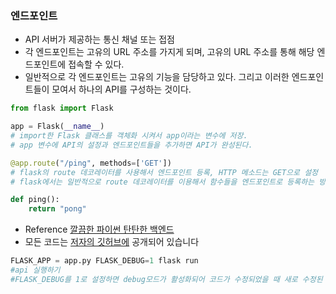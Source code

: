 
### 엔드포인트
- API 서버가 제공하는 통신 채널 또는 접점
- 각 엔드포인트는 고유의 URL 주소를 가지게 되며, 고유의 URL 주소를 통해 해당 엔드포인트에 접속할 수 있다.
- 일반적으로 각 엔드포인트는 고유의 기능을 담당하고 있다. 그리고 이러한 엔드포인트들이 모여서 하나의 API를 구성하는 것이다.




```python
from flask import Flask

app = Flask(__name__)
# import한 Flask 클래스를 객체화 시켜서 app이라는 변수에 저장.
# app 변수에 API의 설정과 엔드포인트들을 추가하면 API가 완성된다.

@app.route("/ping", methods=['GET']) 
# flask의 route 데코레이터를 사용해서 엔드포인트 등록, HTTP 메소드는 GET으로 설정
# flask에서는 일반적으로 route 데코레이터를 이용해서 함수들을 엔드포인트로 등록하는 방식을 사용한다.

def ping():
    return "pong"
```

- Reference [깔끔한 파이썬 탄탄한 백엔드](http://www.yes24.com/Product/goods/68713424)
- 모든 코드는 [저자의 깃허브에](https://github.com/rampart81/python-backend-book) 공개되어 있습니다



```python
FLASK_APP = app.py FLASK_DEBUG=1 flask run 
#api 실행하기
#FLASK_DEBUG를 1로 설정하면 debug모드가 활성화되어 코드가 수정되었을 때 새로 수정된 코드가 자동으로 반영되도록 한다
```
